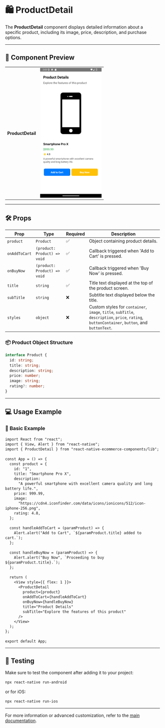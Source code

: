 # 🛍️ **ProductDetail**

The **ProductDetail** component displays detailed information about a specific product, including its image, price, description, and purchase options.

---

## 📸 **Component Preview**

<table>
  <tr>
    <td><strong>ProductDetail</strong></td>
    <td><img src="../../Images/ProductDetail.png" alt="ProductDetail" width="200"/></td>
  </tr>
</table>

---

## 🛠️ **Props**

| Prop          | Type                         | Required | Description                                                                                                                                   |
| ------------- | ---------------------------- | -------- | --------------------------------------------------------------------------------------------------------------------------------------------- |
| `product`     | `Product`                    | ✅       | Object containing product details.                                                                                                            |
| `onAddToCart` | `(product: Product) => void` | ✅       | Callback triggered when 'Add to Cart' is pressed.                                                                                             |
| `onBuyNow`    | `(product: Product) => void` | ✅       | Callback triggered when 'Buy Now' is pressed.                                                                                                 |
| `title`       | `string`                     | ✅       | Title text displayed at the top of the product screen.                                                                                        |
| `subTitle`    | `string`                     | ❌       | Subtitle text displayed below the title.                                                                                                      |
| `styles`      | `object`                     | ❌       | Custom styles for `container`, `image`, `title`, `subTitle`, `description`, `price`, `rating`, `buttonContainer`, `button`, and `buttonText`. |

### 📦 **Product Object Structure**

```ts
interface Product {
  id: string;
  title: string;
  description: string;
  price: number;
  image: string;
  rating?: number;
}
```

---

## 💻 **Usage Example**

### 📝 **Basic Example**

```tsx
import React from "react";
import { View, Alert } from "react-native";
import { ProductDetail } from "react-native-ecommerce-components/lib";

const App = () => {
  const product = {
    id: "1",
    title: "Smartphone Pro X",
    description:
      "A powerful smartphone with excellent camera quality and long battery life.",
    price: 999.99,
    image:
      "https://cdn4.iconfinder.com/data/icons/ionicons/512/icon-iphone-256.png",
    rating: 4.8,
  };

  const handleAddToCart = (paramProduct) => {
    Alert.alert("Add to Cart", `${paramProduct.title} added to cart.`);
  };

  const handleBuyNow = (paramProduct) => {
    Alert.alert("Buy Now", `Proceeding to buy ${paramProduct.title}.`);
  };

  return (
    <View style={{ flex: 1 }}>
      <ProductDetail
        product={product}
        onAddToCart={handleAddToCart}
        onBuyNow={handleBuyNow}
        title="Product Details"
        subTitle="Explore the features of this product"
      />
    </View>
  );
};

export default App;
```

---

## 🧪 **Testing**

Make sure to test the component after adding it to your project:

```sh
npx react-native run-android
```

or for iOS:

```sh
npx react-native run-ios
```

---

For more information or advanced customization, refer to the [main documentation](../../README.md).
